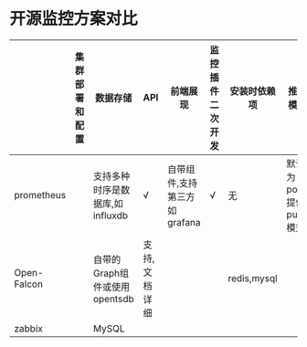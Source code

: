 # 开源监控方案对比

| | 集群部署和配置 | 数据存储 | API | 前端展现 | 监控插件二次开发 | 安装时依赖项|推送模型|
|--|--|--|--|--|--|--|--|
| prometheus | |支持多种时序是数据库,如influxdb | √| 自带组件,支持第三方如grafana| √| 无|默认为poll,提供push模式|
| Open-Falcon| | 自带的Graph组件或使用opentsdb| 支持,文档详细 | | | redis,mysql|
| zabbix | | MySQL| | | |  